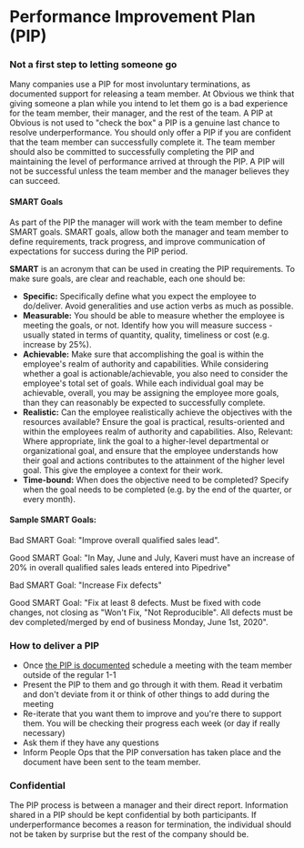 # Performance Improvement Plan \(PIP\)

### Not a first step to letting someone go

Many companies use a PIP for most involuntary terminations, as documented support for releasing a team member. At Obvious we think that giving someone a plan while you intend to let them go is a bad experience for the team member, their manager, and the rest of the team. A PIP at Obvious is not used to "check the box" a PIP is a genuine last chance to resolve underperformance. You should only offer a PIP if you are confident that the team member can successfully complete it. The team member should also be committed to successfully completing the PIP and maintaining the level of performance arrived at through the PIP. A PIP will not be successful unless the team member and the manager believes they can succeed.

#### SMART Goals

As part of the PIP the manager will work with the team member to define SMART goals. SMART goals, allow both the manager and team member to define requirements, track progress, and improve communication of expectations for success during the PIP period.

**SMART** is an acronym that can be used in creating the PIP requirements. To make sure goals, are clear and reachable, each one should be:

* **Specific:** Specifically define what you expect the employee to do/deliver. Avoid generalities and use action verbs as much as possible.
* **Measurable:** You should be able to measure whether the employee is meeting the goals, or not. Identify how you will measure success - usually stated in terms of quantity, quality, timeliness or cost \(e.g. increase by 25%\).
* **Achievable:** Make sure that accomplishing the goal is within the employee's realm of authority and capabilities. While considering whether a goal is actionable/achievable, you also need to consider the employee's total set of goals. While each individual goal may be achievable, overall, you may be assigning the employee more goals, than they can reasonably be expected to successfully complete.
* **Realistic:** Can the employee realistically achieve the objectives with the resources available? Ensure the goal is practical, results-oriented and within the employees realm of authority and capabilities. Also, Relevant: Where appropriate, link the goal to a higher-level departmental or organizational goal, and ensure that the employee understands how their goal and actions contributes to the attainment of the higher level goal. This give the employee a context for their work.
* **Time-bound:** When does the objective need to be completed? Specify when the goal needs to be completed \(e.g. by the end of the quarter, or every month\).

#### **Sample SMART Goals:**

Bad SMART Goal: "Improve overall qualified sales lead".

Good SMART Goal: "In May, June and July, Kaveri must have an increase of 20% in overall qualified sales leads entered into Pipedrive"

Bad SMART Goal: "Increase Fix defects"

Good SMART Goal: "Fix at least 8 defects. Must be fixed with code changes, not closing as "Won't Fix, "Not Reproducible". All defects must be dev completed/merged by end of business Monday, June 1st, 2020".

### How to deliver a PIP

* Once [the PIP is documented](sample-pip-letter.md) schedule a meeting with the team member outside of the regular 1-1
* Present the PIP to them and go through it with them. Read it verbatim and don't deviate from it or think of other things to add during the meeting
* Re-iterate that you want them to improve and you're there to support them. You will be checking their progress each week \(or day if really necessary\)
* Ask them if they have any questions
* Inform People Ops that the PIP conversation has taken place and the document have been sent to the team member.

### Confidential

The PIP process is between a manager and their direct report. Information shared in a PIP should be kept confidential by both participants. If underperformance becomes a reason for termination, the individual should not be taken by surprise but the rest of the company should be.

